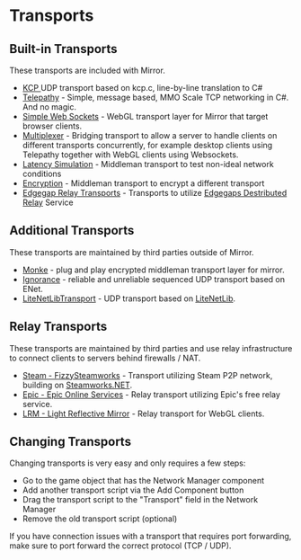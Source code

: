 # Transports

## Built-in Transports

These transports are included with Mirror.

* [KCP ](kcp-transport.md)UDP transport based on kcp.c, line-by-line translation to C#
* [Telepathy](telepathy-transport.md) - Simple, message based, MMO Scale TCP networking in C#. And no magic.
* [Simple Web Sockets](websockets-transport/) - WebGL transport layer for Mirror that target browser clients.
* [Multiplexer](multiplex-transport.md) - Bridging transport to allow a server to handle clients on different transports concurrently, for example desktop clients using Telepathy together with WebGL clients using Websockets.
* [Latency Simulation](latency-simulaton-transport.md) - Middleman transport to test non-ideal network conditions
* [Encryption](encryption-transport.md) - Middleman transport to encrypt a different transport
* [Edgegap Relay Transports](edgegap-transports/) - Transports to utilize [Edgegaps Destributed Relay](https://edgegap.com/en/platform/distributed-relay) Service

## Additional Transports

These transports are maintained by third parties outside of Mirror.

* [Monke](https://github.com/JesusLuvsYooh/monke) - plug and play encrypted middleman transport layer for mirror.
* [Ignorance](ignorance.md) - reliable and unreliable sequenced UDP transport based on ENet.
* [LiteNetLibTransport](litenetlib-transport.md) - UDP transport based on [LiteNetLib](https://github.com/RevenantX/LiteNetLib).

## Relay Transports

These transports are maintained by third parties and use relay infrastructure to connect clients to servers behind firewalls / NAT.

* [Steam - FizzySteamworks](fizzysteamworks-transport.md) - Transport utilizing Steam P2P network, building on [Steamworks.NET](https://github.com/rlabrecque/Steamworks.NET).
* [Epic - Epic Online Services](https://github.com/Ludogram/EpicOnlineTransport) - Relay transport utilizing Epic's free relay service.
* [LRM - Light Reflective Mirror](https://github.com/Speidy674/Light-Reflective-Mirror) - Relay transport for WebGL clients.

## Changing Transports

Changing transports is very easy and only requires a few steps:

* Go to the game object that has the Network Manager component
* Add another transport script via the Add Component button
* Drag the transport script to the "Transport" field in the Network Manager
* Remove the old transport script (optional)

If you have connection issues with a transport that requires port forwarding, make sure to port forward the correct protocol (TCP / UDP).
